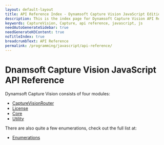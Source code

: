 ```yaml
---
layout: default-layout
title: API Reference Index - Dynamsoft Capture Vision JavaScript Edition
description: This is the index page for Dynamsoft Capture Vision API Reference
keywords: CaptureVision, Capture, api reference, javascript, js
needAutoGenerateSidebar: true
needGenerateH3Content: true
noTitleIndex: true
breadcrumbText: API Reference
permalink: /programming/javascript/api-reference/
---
```


# Dnamsoft Capture Vision JavaScript API Reference

Dynamsoft Capture Vision consists of four modules:

* [CaptureVisionRouter](capture-vision-router/capture-vision-router-module.md)
* [License](license/license-module.md)
* [Core](core/core-module.md)
* [Utility](utility/utility-module.md)

There are also quite a few enumerations, check out the full list at:

* [Enumerations](enums-index.md)